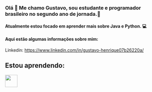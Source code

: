 ### Olá 👋 Me chamo Gustavo, sou estudante e programador brasileiro no segundo ano de jornada.🔭
#### Atualmente estou focado em aprender mais sobre Java e Python. 💻

#### Aqui estão algumas informações sobre mim:

Linkedin: https://www.linkedin.com/in/gustavo-henrique07b26220a/

## Estou aprendendo:

<img loading="java" src="https://cdn.jsdelivr.net/gh/devicons/devicon/icons/java/java-original.svg" width="40" height="40"/> 

